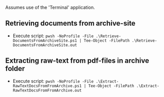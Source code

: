 Assumes use of the 'Terminal' application.

## Retrieving documents from archive-site

- Execute script:  ```pwsh -NoProfile -File .\Retrieve-DocumentsFromArchiveSite.ps1 | Tee-Object -FilePath .\Retrieve-DocumentsFromArchiveSite.out```

## Extracting raw-text from pdf-files in archive folder

- Execute script:  ```pwsh -NoProfile -File .\Extract-RawTextDocsFromFromArchive.ps1 | Tee-Object -FilePath .\Extract-RawTextDocsFromFromArchive.out```
